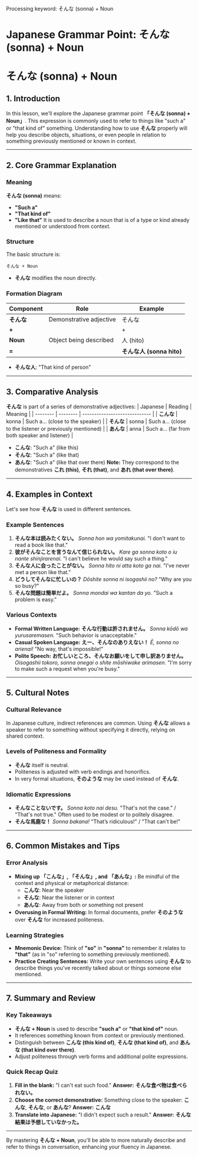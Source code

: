 Processing keyword: そんな (sonna) + Noun
# Japanese Grammar Point: そんな (sonna) + Noun
# そんな (sonna) + Noun
## 1. Introduction
In this lesson, we'll explore the Japanese grammar point **「そんな (sonna) + Noun」**. This expression is commonly used to refer to things like "such a" or "that kind of" something. Understanding how to use **そんな** properly will help you describe objects, situations, or even people in relation to something previously mentioned or known in context.

---
## 2. Core Grammar Explanation
### Meaning
**そんな (sonna)** means:
- **"Such a"**
- **"That kind of"**
- **"Like that"**
It is used to describe a noun that is of a type or kind already mentioned or understood from context.
### Structure
The basic structure is:
```plaintext
そんな + Noun
```
- **そんな** modifies the noun directly.
### Formation Diagram
| Component       | Role             | Example                |
| --------------- | ---------------- | ---------------------- |
| **そんな**       | Demonstrative adjective | そんな               |
| **+**           |                  | +                      |
| **Noun**        | Object being described | 人 (hito)             |
| **=**           |                  | **そんな人 (sonna hito)** |
- **そんな人**: "That kind of person"
---
## 3. Comparative Analysis
**そんな** is part of a series of demonstrative adjectives:
| Japanese | Reading  | Meaning                       |
| -------- | -------- | ----------------------------- |
| **こんな** | konna    | Such a... (close to the speaker) |
| **そんな** | sonna    | Such a... (close to the listener or previously mentioned) |
| **あんな** | anna     | Such a... (far from both speaker and listener) |
- **こんな**: "Such a" (like this)
- **そんな**: "Such a" (like that)
- **あんな**: "Such a" (like that over there)
**Note:** They correspond to the demonstratives **これ (this)**, **それ (that)**, and **あれ (that over there)**.
---
## 4. Examples in Context
Let's see how **そんな** is used in different sentences.
### Example Sentences
1. **そんな本は読みたくない。**
   *Sonna hon wa yomitakunai.*
   "I don't want to read a book like that."
2. **彼がそんなことを言うなんて信じられない。**
   *Kare ga sonna koto o iu nante shinjirarenai.*
   "I can't believe he would say such a thing."
3. **そんな人に会ったことがない。**
   *Sonna hito ni atta koto ga nai.*
   "I've never met a person like that."
4. **どうしてそんなに忙しいの？**
   *Dōshite sonna ni isogashii no?*
   "Why are you so busy?"
5. **そんな問題は簡単だよ。**
   *Sonna mondai wa kantan da yo.*
   "Such a problem is easy."
### Various Contexts
- **Formal Written Language:**
  **そんな行動は許されません。**
  *Sonna kōdō wa yurusaremasen.*
  "Such behavior is unacceptable."
- **Casual Spoken Language:**
  **えー、そんなのありえない！**
  *Ē, sonna no arienai!*
  "No way, that's impossible!"
- **Polite Speech:**
  **お忙しいところ、そんなお願いをして申し訳ありません。**
  *Oisogashii tokoro, sonna onegai o shite mōshiwake arimasen.*
  "I'm sorry to make such a request when you're busy."
---
## 5. Cultural Notes
### Cultural Relevance
In Japanese culture, indirect references are common. Using **そんな** allows a speaker to refer to something without specifying it directly, relying on shared context.
### Levels of Politeness and Formality
- **そんな** itself is neutral.
- Politeness is adjusted with verb endings and honorifics.
- In very formal situations, **そのような** may be used instead of **そんな**.
### Idiomatic Expressions
- **そんなことないです。**
  *Sonna koto nai desu.*
  "That's not the case." / "That's not true."
  Often used to be modest or to politely disagree.
- **そんな馬鹿な！**
  *Sonna bakana!*
  "That’s ridiculous!" / "That can't be!"
---
## 6. Common Mistakes and Tips
### Error Analysis
- **Mixing up 「こんな」, 「そんな」, and 「あんな」:**
  Be mindful of the context and physical or metaphorical distance:
  - **こんな**: Near the speaker
  - **そんな**: Near the listener or in context
  - **あんな**: Away from both or something not present
- **Overusing in Formal Writing:**
  In formal documents, prefer **そのような** over **そんな** for increased politeness.
### Learning Strategies
- **Mnemonic Device:**
  Think of **"so"** in **"sonna"** to remember it relates to **"that"** (as in "so" referring to something previously mentioned).
- **Practice Creating Sentences:**
  Write your own sentences using **そんな** to describe things you've recently talked about or things someone else mentioned.
---
## 7. Summary and Review
### Key Takeaways
- **そんな + Noun** is used to describe **"such a"** or **"that kind of"** noun.
- It references something known from context or previously mentioned.
- Distinguish between **こんな (this kind of)**, **そんな (that kind of)**, and **あんな (that kind over there)**.
- Adjust politeness through verb forms and additional polite expressions.
### Quick Recap Quiz
1. **Fill in the blank:** "I can't eat such food."
   **Answer:** **そんな食べ物は食べられない。**
2. **Choose the correct demonstrative:**
   Something close to the speaker: **こんな**, **そんな**, or **あんな**?
   **Answer:** **こんな**
3. **Translate into Japanese:**
   "I didn't expect such a result."
   **Answer:** **そんな結果は予想していなかった。**
---
By mastering **そんな + Noun**, you'll be able to more naturally describe and refer to things in conversation, enhancing your fluency in Japanese.
